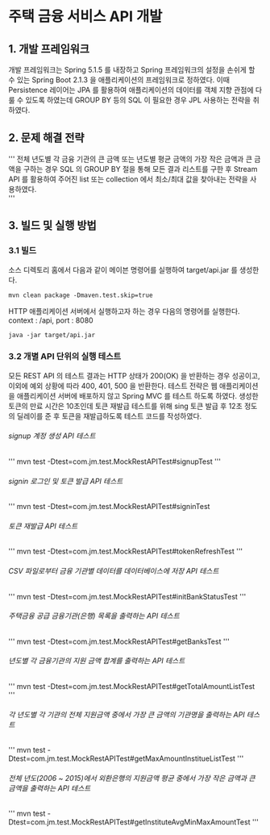 # 주택 금융 서비스 API 개발

## 1. 개발 프레임워크
개발 프레임워크는 Spring 5.1.5 를 내장하고 Spring 프레임워크의 설정을 손쉬게 할 수 있는 Spring Boot 2.1.3 을 애플리케이션의 프레임워크로 정하였다.
이때 Persistence 레이어는 JPA 를 활용하여 애플리케이션의 데이터를 객체 지향 관점에 다룰 수 있도록 하였는데 GROUP BY 등의 SQL 이 필요한 경우 JPL 사용하는 전략을 취하였다.

## 2. 문제 해결 전략
'''
전체 년도별 각 금융 기관의 큰 금액 또는 년도별 평균 금액의 가장 작은 금액과 큰 금액을 구하는 경우 SQL 의 GROUP BY 절을 통해 모든 결과 리스트를 구한 후
Stream API 를 활용하여 주어진 list 또는 collection 에서 최소/최대 값을 찾아내는 전략을 사용하였다.   
'''

## 3. 빌드 및 실행 방법
### 3.1 빌드
소스 디렉토리 홈에서 다음과 같이 메이븐 명령어를 실행하여 target/api.jar 를 생성한다.
```
mvn clean package -Dmaven.test.skip=true
```

HTTP 애플리케이션 서버에서 실행하고자 하는 경우 다음의 명령어를 실행한다. context : /api, port : 8080
```
java -jar target/api.jar
```

### 3.2 개별 API 단위의 실행 테스트
모든 REST API 의 테스트 결과는 HTTP 상태가 200(OK) 을 반환하는 경우 성공이고, 이외에 예외 상황에 따라 400, 401, 500 을 반환한다.
테스트 전략은 웹 애플리케이션을 애플리케이션 서버에 배포하지 않고 Spring MVC 를 테스트 하도록 하였다.
생성한 토큰의 만료 시간은 10초인데 토큰 재발급 테스트를 위해 sing 토큰 발급 후 12초 정도의 딜레이를 준 후 토큰을 재발급하도록 테스트 코드를 작성하였다. 

###### signup 계정 생성 API 테스트
'''
mvn test -Dtest=com.jm.test.MockRestAPITest#signupTest
'''

###### signin 로그인 및 토큰 발급 API 테스트
'''
mvn test -Dtest=com.jm.test.MockRestAPITest#signinTest

###### 토큰 재발급 API 테스트
'''
mvn test -Dtest=com.jm.test.MockRestAPITest#tokenRefreshTest
'''

###### CSV 파일로부터 금융 기관별 데이터를 데이터베이스에 저장 API 테스트
'''
mvn test -Dtest=com.jm.test.MockRestAPITest#initBankStatusTest
'''

###### 주택금융 공급 금융기관(은행) 목록을 출력하는 API 테스트
'''
mvn test -Dtest=com.jm.test.MockRestAPITest#getBanksTest
'''

###### 년도별 각 금융기관의 지원 금액 합계를 출력하는 API 테스트
'''
mvn test -Dtest=com.jm.test.MockRestAPITest#getTotalAmountListTest
'''

###### 각 년도별 각 기관의 전체 지원금액 중에서 가장 큰 금액의 기관명을 출력하는 API 테스트
'''
mvn test -Dtest=com.jm.test.MockRestAPITest#getMaxAmountInstitueListTest
'''

###### 전체 년도(2006 ~ 2015)에서 외환은행의 지원금액 평균 중에서 가장 작은 금액과 큰 금액을 출력하는 API 테스트
'''
mvn test -Dtest=com.jm.test.MockRestAPITest#getInstituteAvgMinMaxAmountTest
'''